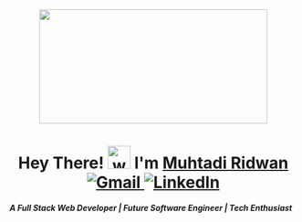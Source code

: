 <div align=center> <img width=400px height="200px" src="https://64.media.tumblr.com/13d2c753eed929097cc13bbb1d3e482c/67441800327766fc-96/s2048x3072/1509237a3ef7ce89a70e9fe4f4bbb241cfbde728.gif"></div>
<h1 align=center>Hey There! <img src="https://user-images.githubusercontent.com/18350557/176309783-0785949b-9127-417c-8b55-ab5a4333674e.gif" alt="waving_hand" height="40px"> I'm <a href=""> Muhtadi Ridwan</a> 
  <a href="mailto:muhtadiridwan5@gmail.com"> 
        <img src="https://img.shields.io/badge/-Gmail-c14438?style=flat&logo=Gmail&logoColor=white" alt="Gmail">
    </a>  
  <a href="https://www.linkedin.com/in/muhtadi-ridwan-6b53341b8/"> 
        <img src="https://img.shields.io/badge/-LinkedIn-blue?style=flat&logo=Linkedin&logoColor=white" alt="LinkedIn">
  </a></img></h1>  
</a>
 
 <em><strong>A Full Stack Web Developer | Future Software Engineer | Tech Enthusiast</em>
